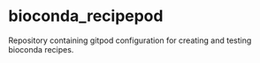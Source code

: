 # bioconda_recipepod
Repository containing gitpod configuration for creating and testing bioconda recipes.
